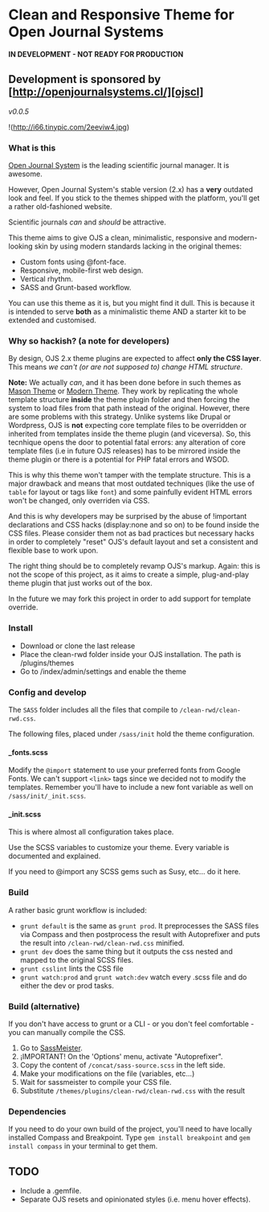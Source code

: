 # Clean and Responsive Theme for Open Journal Systems
__IN DEVELOPMENT - NOT READY FOR PRODUCTION__
## Development is sponsored by [http://openjournalsystems.cl/][ojscl]
*v0.0.5*

!(http://i66.tinypic.com/2eeviw4.jpg)

### What is this

[Open Journal System][ojs] is the leading scientific journal manager. It is awesome.

However, Open Journal System's stable version (2.x) has a __very__ outdated look and feel. If you stick to the themes shipped with the platform, you'll get a rather old-fashioned website.

Scientific journals *can* and *should* be attractive.

This theme aims to give OJS a clean, minimalistic, responsive and modern-looking skin by using modern standards lacking in the original themes:

- Custom fonts using @font-face.
- Responsive, mobile-first web design.
- Vertical rhythm.
- SASS and Grunt-based workflow.

You can use this theme as it is, but you might find it dull. This is because it is intended to serve __both__ as a minimalistic theme AND a starter kit to be extended and customised.

### Why so hackish? (a note for developers)

By design, OJS 2.x theme plugins are expected to affect __only the CSS layer__. This means *we can't (or are not supposed to) change HTML structure*. 

__Note:__ We actually *can*, and it has been done before in such themes as [Mason Theme][mason] or [Modern Theme][modern]. They work by replicating the whole template structure __inside__ the theme plugin folder and then forcing the system to load files from that path instead of the original. However, there are some problems with this strategy. Unlike systems like Drupal or Wordpress, OJS is __not__ expecting core template files to be overridden or inherited from templates inside the theme plugin (and viceversa). So, this tecnhique opens the door to potential fatal errors: any alteration of core template files (i.e in future OJS releases) has to be mirrored inside the theme plugin or there is a potential for PHP fatal errors and WSOD.

This is why this theme won't tamper with the template structure. This is a major drawback and means that most outdated techniques (like the use of `table` for layout or tags like `font`) and some painfully evident HTML errors won't be changed, only overriden via CSS.

And this is why developers may be surprised by the abuse of !important declarations and CSS hacks (display:none and so on) to be found inside the CSS files. Please consider them not as bad practices but necessary hacks in order to completely "reset" OJS's default layout and set a consistent and flexible base to work upon.

The right thing should be to completely revamp OJS's markup. Again: this is not the scope of this project, as it aims to create a simple, plug-and-play theme plugin that just works out of the box.

In the future we may fork this project in order to add support for template override.

### Install

- Download or clone the last release
- Place the clean-rwd folder inside your OJS installation. The path is /plugins/themes
- Go to /index/admin/settings and enable the theme

### Config and develop

The `SASS` folder includes all the files that compile to `/clean-rwd/clean-rwd.css`.

The following files, placed under `/sass/init` hold the theme configuration.

#### _fonts.scss

Modify the `@import` statement to use your preferred fonts from Google Fonts. We can't support `<link>` tags since we decided not to modify the templates. 
Remember you'll have to include a new font variable as well on `/sass/init/_init.scss`.

#### _init.scss

This is where almost all configuration takes place. 

Use the SCSS variables to customize your theme. Every variable is documented and explained.

If you need to @import any SCSS gems such as Susy, etc... do it here.

### Build

A rather basic grunt workflow is included:
- `grunt default` is the same as `grunt prod`. It preprocesses the SASS files via Compass and then postprocess the result with Autoprefixer and puts the result into `/clean-rwd/clean-rwd.css` minified.
- `grunt dev` does the same thing but it outputs the css nested and mapped to the original SCSS files.
- `grunt csslint` lints the CSS file
- `grunt watch:prod` and `grunt watch:dev` watch every .scss file and do either the dev or prod tasks.

### Build (alternative)

If you don't have access to grunt or a CLI - or you don't feel comfortable - you can manually compile the CSS.

1. Go to [SassMeister](http://www.sassmeister.com).
2. ¡IMPORTANT! On the 'Options' menu, activate "Autoprefixer".
3. Copy the content of `/concat/sass-source.scss` in the left side.
4. Make your modifications on the file (variables, etc...)
5. Wait for sassmeister to compile your CSS file.
6. Substitute `/themes/plugins/clean-rwd/clean-rwd.css` with the result

### Dependencies

If you need to do your own build of the project, you'll need to have locally installed Compass and Breakpoint.
Type `gem install breakpoint` and `gem install compass` in your terminal to get them.

## TODO

- Include a .gemfile.
- Separate OJS resets and opinionated styles (i.e. menu hover effects).



[ojs]: https://pkp.sfu.ca/ojs/
[ojscl]: http://openjournalsystems.cl/
[mason]: https://github.com/masonpublishing/OJS-Theme
[modern]: https://github.com/cu-library/OJS-Modern-Theme